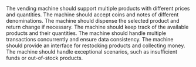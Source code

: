 The vending machine should support multiple products with different prices and quantities.
The machine should accept coins and notes of different denominations.
The machine should dispense the selected product and return change if necessary.
The machine should keep track of the available products and their quantities.
The machine should handle multiple transactions concurrently and ensure data consistency.
The machine should provide an interface for restocking products and collecting money.
The machine should handle exceptional scenarios, such as insufficient funds or out-of-stock products.
